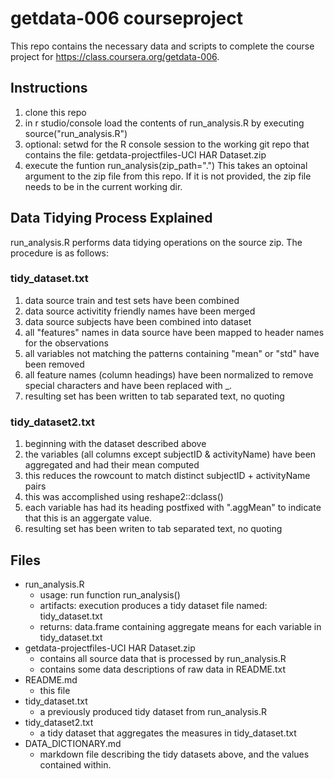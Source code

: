 # getdata-006 courseproject
This repo contains the necessary data and scripts to complete 
the course project for https://class.coursera.org/getdata-006.

## Instructions
1. clone this repo
2. in r studio/console load the contents of run_analysis.R
  by executing source("run_analysis.R")
3. optional: setwd for the R console session to the working
  git repo that contains the file: getdata-projectfiles-UCI HAR Dataset.zip
4. execute the funtion run_analysis(zip_path=".")
  This takes an optoinal argument to the zip file from this repo.
  If it is not provided, the zip file needs to be in the current working dir.

## Data Tidying Process Explained
run_analysis.R performs data tidying operations on the source zip. The procedure is as follows:
### tidy_dataset.txt
1. data source train and test sets have been combined
2. data source activitity friendly names have been merged 
3. data source subjects have been combined into dataset
4. all "features" names in data source have been mapped to header names for the observations
5. all variables not matching the patterns containing "mean" or "std" have been removed
6. all feature names (column headings) have been normalized to remove special
  characters and have been replaced with _.
7. resulting set has been written to tab separated text, no quoting

### tidy_dataset2.txt
1. beginning with the dataset described above
2. the variables (all columns except subjectID & activityName) have
  been aggregated and had their mean computed
3. this reduces the rowcount to match distinct subjectID + activityName pairs
4. this was accomplished using reshape2::dclass()
5. each variable has had its heading postfixed with ".aggMean" to indicate that this is an aggergate value.
6. resulting set has been writen to tab separated text, no quoting

## Files
* run_analysis.R
  * usage: run function run_analysis()
  * artifacts: execution produces a tidy dataset file named: tidy_dataset.txt
  * returns: data.frame containing aggregate means for each variable in tidy_dataset.txt
* getdata-projectfiles-UCI HAR Dataset.zip
  * contains all source data that is processed by run_analysis.R
  * contains some data descriptions of raw data in README.txt
* README.md
  * this file
* tidy_dataset.txt
  * a previously produced tidy dataset from run_analysis.R
* tidy_dataset2.txt
  * a tidy dataset that aggregates the measures in tidy_dataset.txt
* DATA_DICTIONARY.md
  * markdown file describing the tidy datasets above, and the 
  values contained within.

